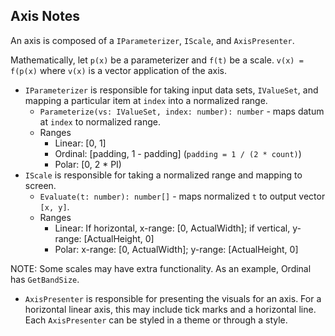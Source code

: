 ## Axis Notes

An axis is composed of a `IParameterizer`, `IScale`, and `AxisPresenter`.

Mathematically, let `p(x)` be a parameterizer and `f(t)` be a scale. `v(x) = f(p(x)` where `v(x)` is a vector application of the axis.

* `IParameterizer` is responsible for taking input data sets, `IValueSet`, and mapping a particular item at `index` into a normalized range.
    * `Parameterize(vs: IValueSet, index: number): number` - maps datum at `index` to normalized range.
    * Ranges
        * Linear: [0, 1]
        * Ordinal: [padding, 1 - padding] (`padding = 1 / (2 * count)`)
        * Polar: [0, 2 * PI)
* `IScale` is responsible for taking a normalized range and mapping to screen.
    * `Evaluate(t: number): number[]` - maps normalized `t` to output vector `[x, y]`.
    * Ranges
        * Linear: If horizontal, x-range: [0, ActualWidth]; if vertical, y-range: [ActualHeight, 0]
        * Polar: x-range: [0, ActualWidth]; y-range: [ActualHeight, 0]

NOTE: Some scales may have extra functionality.  As an example, Ordinal has `GetBandSize`.

* `AxisPresenter` is responsible for presenting the visuals for an axis.  For a horizontal linear axis, this may include tick marks and a horizontal line.  Each `AxisPresenter` can be styled in a theme or through a style.

